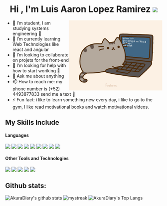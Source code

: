 <h1 align="center"><b>Hi , I'm Luis Aaron Lopez Ramirez </b><img src="https://media.giphy.com/media/hvRJCLFzcasrR4ia7z/giphy.gif" width="35"></h1>
<img align="right" width=300px alt="Unicorn" src="https://raw.githubusercontent.com/fate0/fate0/master/artwork/pusheencode.gif" />

- 🔭 I’m student, I am studying systems engineering 🐥
- 🌱 I’m currently learning Web Technologies like react and angular
- 👯 I’m looking to collaborate on projets for the front-end  
- 🤔 I’m looking for help with how to start woriking 💼
- 💬 Ask me about anything 
- 📫 How to reach me: my phone number is (+52) 4493877833 send me a text 💬
- ⚡ Fun fact: i like to learn something new every day,  i like to go to the gym, I like read motivational books and watch motivational videos.

  
## My Skills Include

<h4> Languages </h4>
<span> 
  <img src="https://img.shields.io/badge/HTML5-E34F26?style=for-the-badge&logo=html5&logoColor=white">
  <img src="https://img.shields.io/badge/CSS3-1572B6?style=for-the-badge&logo=css3&logoColor=white">
  <img src="https://img.shields.io/badge/JavaScript-F7DF1E?style=for-the-badge&logo=javascript&logoColor=black">
  <img src="https://img.shields.io/badge/angular-%23DD0031.svg?style=for-the-badge&logo=angular&logoColor=white">
  <img src="https://img.shields.io/badge/Java-ED8B00?style=for-the-badge&logo=java&logoColor=white">
  <img src="https://img.shields.io/badge/C-00599C?style=for-the-badge&logo=c&logoColor=white">
  <img src="https://img.shields.io/badge/kotlin-%237F52FF.svg?style=for-the-badge&logo=kotlin&logoColor=white">
  <img src="https://img.shields.io/badge/python-3670A0?style=for-the-badge&logo=python&logoColor=ffdd54">
  <img src= "https://img.shields.io/badge/typescript-%23007ACC.svg?style=for-the-badge&logo=typescript&logoColor=white">
</span>


<h4> Other Tools and Technologies </h4>
<span>
  <img src="https://img.shields.io/badge/Git-F05032?style=for-the-badge&logo=git&logoColor=white">
  <img src="https://img.shields.io/badge/jira-%230A0FFF.svg?style=for-the-badge&logo=jira&logoColor=white">
  <img src="https://img.shields.io/badge/Notion-%23000000.svg?style=for-the-badge&logo=notion&logoColor=white">
  <img src="https://img.shields.io/badge/Linux-FCC624?style=for-the-badge&logo=linux&logoColor=black">
  <img src="https://img.shields.io/badge/MySQL-00000F?style=for-the-badge&logo=mysql&logoColor=white">




</span>


<h2>Github stats:</h2> 

![AkuraDiary's github stats](https://github-readme-stats.vercel.app/api?username=regaaron&show_icons=true&theme=tokyonight)
<img src="https://github-readme-streak-stats.herokuapp.com/?user=regaaron&theme=tokyonight" alt="mystreak"/>
![AkuraDiary's Top Langs](https://github-readme-stats.vercel.app/api/top-langs/?username=regaaron&theme=tokyonight&layout=compact)
